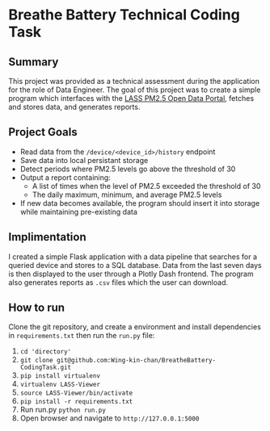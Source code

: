 # Breathe Battery Technical Coding Task

## Summary

This project was provided as a technical assessment during the application for the role of 
Data Engineer. The goal of this project was to create a simple program which interfaces with the 
[LASS PM2.5 Open Data Portal](https://pm25.lass-net.org/), fetches and stores data, and generates
reports.

## Project Goals

- Read data from the `/device/<device_id>/history` endpoint
- Save data into local persistant storage
- Detect periods where PM2.5 levels go above the threshold of 30
- Output a report containing:
    - A list of times when the level of PM2.5 exceeded the threshold of 30
    - The daily maximum, minimum, and average PM2.5 levels
- If new data becomes available, the program should insert it into storage while maintaining pre-existing data

## Implimentation

I created a simple Flask application with a data pipeline that searches for a queried device and stores to a SQL database. Data from the last seven days is then displayed to the user through a Plotly Dash frontend. The program also generates reports as `.csv` files which the user can download.

## How to run

Clone the git repository, and create a environment and install dependencies in `requirements.txt` then run the `run.py` file:

1. `cd 'directory'`
2. `git clone git@github.com:Wing-kin-chan/BreatheBattery-CodingTask.git`
3. `pip install virtualenv`
4. `virtualenv LASS-Viewer`
5. `source LASS-Viewer/bin/activate`
6. `pip install -r requirements.txt`
7. Run run.py `python run.py`
8. Open browser and navigate to `http://127.0.0.1:5000`
